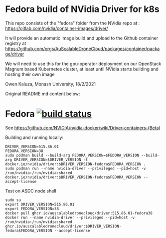 # Fedora build of NVidia Driver for k8s

This repo consists of the "fedora" folder from the NVidia repo at : https://gitlab.com/nvidia/container-images/driver/

It will provide an automatic image build and upload to the Github container registry at https://github.com/orgs/AuScalableDroneCloud/packages/container/package/driver

We will need to use this for the gpu-operator deployment on our OpenStack Magnum based Kubernetes cluster, at least until NVidia starts building and hosting their own image

Owen Kaluza, Monash University, 18/2/2021

Original README.md content below:

# Fedora [![build status](https://gitlab.com/nvidia/driver/badges/master/build.svg)](https://gitlab.com/nvidia/driver/commits/master)

See <https://github.com/NVIDIA/nvidia-docker/wiki/Driver-containers-(Beta>)

Building and running locally:

```
DRIVER_VERSION=515.86.01
FEDORA_VERSION=38
sudo podman build --build-arg FEDORA_VERSION=$FEDORA_VERSION --build-arg DRIVER_VERSION=$DRIVER_VERSION -t docker.io/nvidia/driver:$DRIVER_VERSION-fedora$FEDORA_VERSION .
sudo podman run --name nvidia-driver --privileged --pid=host -v /run/nvidia:/run/nvidia:shared docker.io/nvidia/driver:$DRIVER_VERSION-fedora$FEDORA_VERSION --accept-license
```

Test on ASDC node shell

```
sudo su
export DRIVER_VERSION=515.86.01
export FEDORA_VERSION=38
docker pull ghcr.io/auscalabledronecloud/driver:515.86.01-fedora38
docker run --name nvidia-driver --privileged --pid=host -v /run/nvidia:/run/nvidia:shared ghcr.io/auscalabledronecloud/driver:$DRIVER_VERSION-fedora$FEDORA_VERSION --accept-license
```

